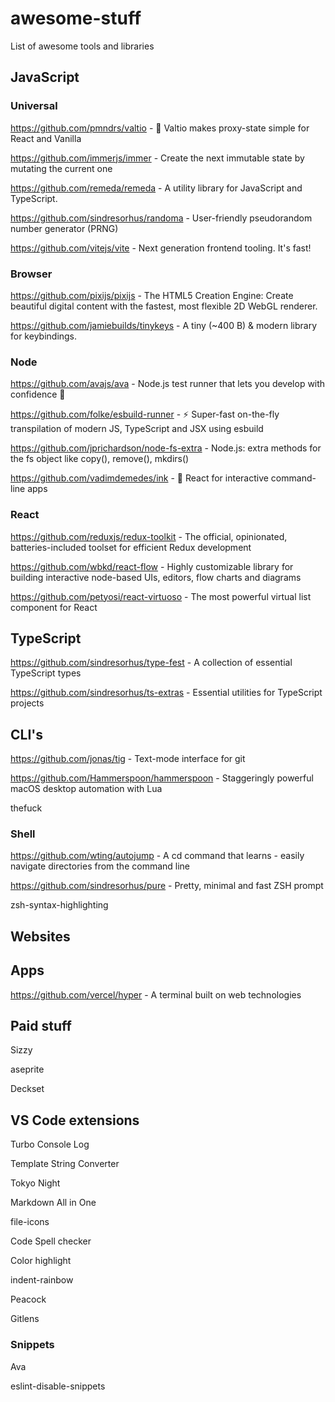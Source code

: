 # awesome-stuff
List of awesome tools and libraries

## JavaScript

### Universal

https://github.com/pmndrs/valtio - 💊 Valtio makes proxy-state simple for React and Vanilla

https://github.com/immerjs/immer - Create the next immutable state by mutating the current one

https://github.com/remeda/remeda - A utility library for JavaScript and TypeScript.

https://github.com/sindresorhus/randoma - User-friendly pseudorandom number generator (PRNG)

https://github.com/vitejs/vite - Next generation frontend tooling. It's fast!

### Browser

https://github.com/pixijs/pixijs - The HTML5 Creation Engine: Create beautiful digital content with the fastest, most flexible 2D WebGL renderer.

https://github.com/jamiebuilds/tinykeys - A tiny (~400 B) & modern library for keybindings.

### Node

https://github.com/avajs/ava - Node.js test runner that lets you develop with confidence 🚀

https://github.com/folke/esbuild-runner - ⚡️ Super-fast on-the-fly transpilation of modern JS, TypeScript and JSX using esbuild

https://github.com/jprichardson/node-fs-extra - Node.js: extra methods for the fs object like copy(), remove(), mkdirs()

https://github.com/vadimdemedes/ink - 🌈 React for interactive command-line apps

### React

https://github.com/reduxjs/redux-toolkit - The official, opinionated, batteries-included toolset for efficient Redux development

https://github.com/wbkd/react-flow - Highly customizable library for building interactive node-based UIs, editors, flow charts and diagrams

https://github.com/petyosi/react-virtuoso - The most powerful virtual list component for React

## TypeScript

https://github.com/sindresorhus/type-fest - A collection of essential TypeScript types

https://github.com/sindresorhus/ts-extras - Essential utilities for TypeScript projects

## CLI's

https://github.com/jonas/tig - Text-mode interface for git

https://github.com/Hammerspoon/hammerspoon - Staggeringly powerful macOS desktop automation with Lua

thefuck

### Shell

https://github.com/wting/autojump - A cd command that learns - easily navigate directories from the command line

https://github.com/sindresorhus/pure - Pretty, minimal and fast ZSH prompt

zsh-syntax-highlighting


## Websites

## Apps

https://github.com/vercel/hyper - A terminal built on web technologies

## Paid stuff

Sizzy

aseprite

Deckset

## VS Code extensions

Turbo Console Log

Template String Converter

Tokyo Night

Markdown All in One

file-icons

Code Spell checker

Color highlight

indent-rainbow

Peacock

Gitlens

### Snippets

Ava

eslint-disable-snippets

